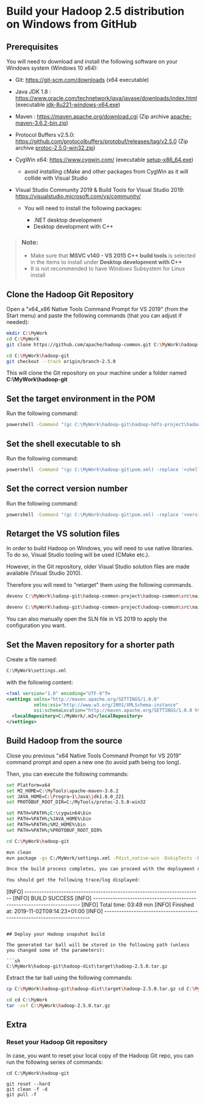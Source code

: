 # Build your Hadoop 2.5 distribution on Windows from GitHub

## Prerequisites

You will need to download and install the following software on your Windows system (Windows 10 x64):

- Git: https://git-scm.com/downloads (x64 executable)

- Java JDK 1.8 : https://www.oracle.com/technetwork/java/javase/downloads/index.html (executable [jdk-8u221-windows-x64.exe](https://download.oracle.com/otn/java/jdk/8u221-b11/230deb18db3e4014bb8e3e8324f81b43/jdk-8u221-windows-x64.exe))

- Maven : https://maven.apache.org/download.cgi (Zip archive [apache-maven-3.6.2-bin.zip](http://mirrors.standaloneinstaller.com/apache/maven/maven-3/3.6.2/binaries/apache-maven-3.6.2-bin.zip))

- Protocol Buffers v2.5.0: https://github.com/protocolbuffers/protobuf/releases/tag/v2.5.0 (Zip archive [protoc-2.5.0-win32.zip](https://github.com/protocolbuffers/protobuf/releases/download/v2.5.0/protoc-2.5.0-win32.zip))

- CygWin x64: https://www.cygwin.com/ (executable [setup-x86_64.exe](https://www.cygwin.com/setup-x86_64.exe))

  - avoid installing cMake and other packages from CygWin as it will collide with Visual Studio

- Visual Studio Community 2019 & Build Tools for Visual Studio 2019: https://visualstudio.microsoft.com/vs/community/

  - You will need to install the following packages:

    - .NET desktop development
    - Desktop development with C++

> ### Note:
> - Make sure that **MSVC v140 - VS 2015 C++ build tools** is selected in the items to install under **Desktop development with C++**
> - It is not recommended to have Windows Subsystem for Linux install

## Clone the Hadoop Git Repository

Open a "x64_x86 Native Tools Command Prompt for VS 2019" (from the Start menu) and paste the following commands (that you can adjust if needed):

```sh
mkdir C:\MyWork
cd C:\MyWork
git clone https://github.com/apache/hadoop-common.git C:\MyWork\hadoop-git

cd C:\MyWork\hadoop-git
git checkout --track origin/branch-2.5.0

```

This will clone the Git repository on your machine under a folder named **C:\MyWork\hadoop-git**

## Set the target environment in the POM

Run the following command:

```sh
powershell -Command "(gc C:\MyWork\hadoop-git\hadoop-hdfs-project\hadoop-hdfs\pom.xml) -replace 'Visual Studio 10 Win64', 'Visual Studio 16 2019' | Out-File -encoding ASCII C:\MyWork\hadoop-git\hadoop-hdfs-project\hadoop-hdfs\pom.xml"
```

## Set the shell executable to sh

Run the following command:

```sh
powershell -Command "(gc C:\MyWork\hadoop-git\pom.xml) -replace '<shell-executable>bash</shell-executable>', '<shell-executable>sh</shell-executable>' | Out-File -encoding ASCII C:\MyWork\hadoop-git\pom.xml"
```

## Set the correct version number

Run the following command:

```sh
powershell -Command "(gc C:\MyWork\hadoop-git\pom.xml) -replace '<version>3.0.0-SNAPSHOT</version>', '<version>2.5.0</version>' | Out-File -encoding ASCII C:\MyWork\hadoop-git\pom.xml"
```

## Retarget the VS solution files

In order to build Hadoop on Windows, you will need to use native libraries. To do so, Visual Studio tooling will be used (CMake etc.).

However, in the Git repository, older Visual Studio solution files are made available (Visual Studio 2010).

Therefore you will need to "retarget" them using the following commands.

```sh
devenv C:\MyWork\hadoop-git\hadoop-common-project\hadoop-common\src\main\native\native.sln /upgrade

devenv C:\MyWork\hadoop-git\hadoop-common-project\hadoop-common\src\main\winutils\winutils.sln /upgrade
```

You can also manually open the SLN file in VS 2019 to apply the configuration you want.

## Set the Maven repository for a shorter path

Create a file named:

```sh
C:\MyWork\settings.xml
```

with the following content:

```xml
<?xml version="1.0" encoding="UTF-8"?>
<settings xmlns="http://maven.apache.org/SETTINGS/1.0.0"
          xmlns:xsi="http://www.w3.org/2001/XMLSchema-instance"
          xsi:schemaLocation="http://maven.apache.org/SETTINGS/1.0.0 http://maven.apache.org/xsd/settings-1.0.0.xsd">
  <localRepository>C:/MyWork/.m2</localRepository>
</settings>
```

## Build Hadoop from the source

Close you previous "x64 Native Tools Command Prompt for VS 2019" command prompt and open a new one (to avoid path being too long).

Then, you can execute the following commands:

```sh
set Platform=x64
set M2_HOME=C:\MyTools\apache-maven-3.6.2
set JAVA_HOME=C:\Progra~1\Java\jdk1.8.0_221
set PROTOBUF_ROOT_DIR=C:/MyTools/protoc-2.5.0-win32

set PATH=%PATH%;C:\cygwin64\bin
set PATH=%PATH%;%JAVA_HOME%\bin
set PATH=%PATH%;%M2_HOME%\bin
set PATH=%PATH%;%PROTOBUF_ROOT_DIR%

cd C:\MyWork\hadoop-git

mvn clean
mvn package -gs C:/MyWork/settings.xml -Pdist,native-win -DskipTests -Dtar -Dmaven.javadoc.skip=true

Once the build process completes, you can proceed with the deployment of the generated tar ball.

You should get the following trace/log displayed:

```
[INFO] ------------------------------------------------------------------------
[INFO] BUILD SUCCESS
[INFO] ------------------------------------------------------------------------
[INFO] Total time:  03:49 min
[INFO] Finished at: 2019-11-02T09:14:23+01:00
[INFO] ------------------------------------------------------------------------
```

## Deploy your Hadoop snapshot build

The generated tar ball will be stored in the following path (unless you changed some of the parameters):

```sh
C:\MyWork\hadoop-git\hadoop-dist\target\hadoop-2.5.0.tar.gz
```

Extract the tar ball using the following commands:

```sh
cp C:\MyWork\hadoop-git\hadoop-dist\target\hadoop-2.5.0.tar.gz cd C:\MyWork\hadoop-2.5.0.tar.gz

cd cd C:\MyWork
tar -xvf C:\MyWork\hadoop-2.5.0.tar.gz
```

## Extra

### Reset your Hadoop Git repository

In case, you want to reset your local copy of the Hadoop Git repo, you can run the following series of commands:

```
cd C:\MyWork\hadoop-git

git reset --hard
git clean -f -d
git pull -f
```
